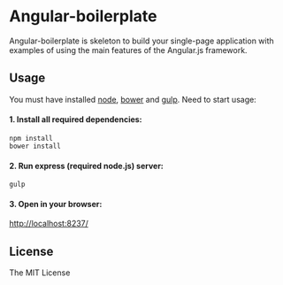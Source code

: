 # Angular-boilerplate
Angular-boilerplate is skeleton to build your single-page application with examples of using the main features of the Angular.js framework.

## Usage
You must have installed [node]( https://nodejs.org/ ), [bower]( http://bower.io/ ) and [gulp]( http://gulpjs.com/ ).
Need to start usage:

#### 1. Install all required dependencies:
```shell
npm install
bower install
```
#### 2. Run express (required node.js) server:
```shell
gulp
```
#### 3. Open in your browser: 
<a href="http://localhost:8237/">http://localhost:8237/</a>
## License

The MIT License
